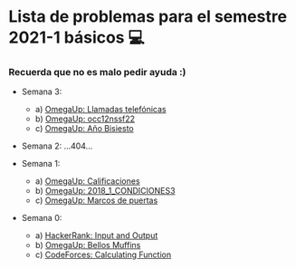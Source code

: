# Lista de problemas para el semestre 2021-1 básicos :computer:
### Recuerda que no es malo pedir ayuda :)

+ Semana 3:
  - a) [OmegaUp: Llamadas telefónicas](https://omegaup.com/arena/problem/Llamadas-telefonicas/#problems)
  - b) [OmegaUp: occ12nssf22](https://omegaup.com/arena/problem/occ12nssf22/#problems)
  - c) [OmegaUp: Año Bisiesto](https://omegaup.com/arena/problem/Ano-Bisiesto/#problems)
+ Semana 2: 
      ...404...
+ Semana 1:
  - a) [OmegaUp: Calificaciones](https://omegaup.com/arena/problem/Calificaciones-cbtis/#problems)
  - b) [OmegaUp: 2018_1_CONDICIONES3](https://omegaup.com/arena/problem/2018_1_CONDICIONES3/#problems)
  - c) [OmegaUp: Marcos de puertas](https://omegaup.com/arena/problem/Marcos-De-Puertas/#problems)
  
+ Semana 0:
  - a) [HackerRank: Input and Output](https://www.hackerrank.com/challenges/cpp-input-and-output/problem)
  - b) [OmegaUp: Bellos Muffins](https://omegaup.com/arena/problem/Bellos-Muffins/#problems)
  - c) [CodeForces: Calculating Function](https://codeforces.com/problemset/problem/486/A)

